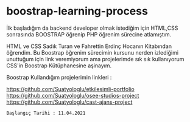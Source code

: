 # boostrap-learning-process

İlk başladığım da backend developer olmak istediğim için HTML,CSS sonrasında BOOSTRAP öğrenip PHP öğrenim sürecine atlamıştım. 

HTML ve CSS Sadık Turan ve Fahrettin Erdinç Hocanın Kitabından öğrendim. Bu Boostrap öğrenim sürecimin kursunu nerden izlediğimi unuttuğum için link veremiyorum ama projelerimde sık sık kullanıyorum CSS'in Boostrap Kütüphanesine aşinayım.

Boostrap Kullandığım projelerimin linkleri : 

https://github.com/Suatyologlu/etkilesimli-portfolio
https://github.com/Suatyologlu/osee-studios-project
https://github.com/Suatyologlu/cast-ajans-project

    Başlangıç Tarihi : 11.04.2021
